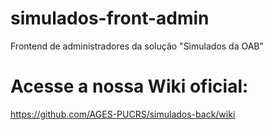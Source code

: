 # simulados-front-admin
Frontend de administradores da solução "Simulados da OAB"

# Acesse a nossa Wiki oficial:
https://github.com/AGES-PUCRS/simulados-back/wiki
